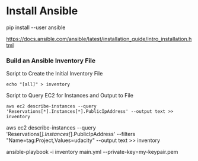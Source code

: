 # Install Ansible
pip install --user ansible

https://docs.ansible.com/ansible/latest/installation_guide/intro_installation.html

### Build an Ansible Inventory File
Script to Create the Initial Inventory File
```
echo "[all]" > inventory
```
Script to Query EC2 for Instances and Output to File
```
aws ec2 describe-instances --query 'Reservations[*].Instances[*].PublicIpAddress' --output text >> inventory
```

aws ec2 describe-instances --query 'Reservations[*].Instances[*].PublicIpAddress' --filters "Name=tag:Project,Values=udacity" --output text >> inventory

ansible-playbook -i inventory main.yml --private-key=my-keypair.pem